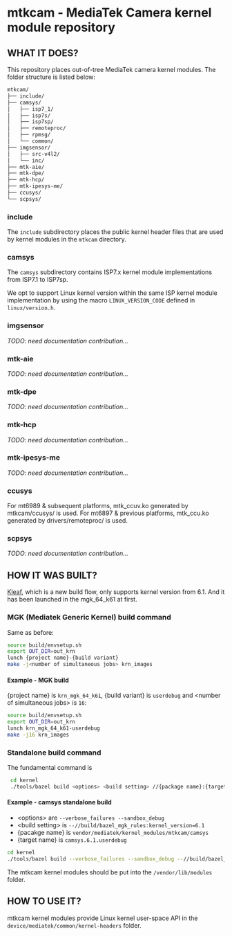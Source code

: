 # mtkcam - MediaTek Camera kernel module repository

## WHAT IT DOES?

This repository places out-of-tree MediaTek camera kernel modules.
The folder structure is listed below:

```bash
mtkcam/
├── include/
├── camsys/
│   ├── isp7_1/
│   ├── isp7s/
│   ├── isp7sp/
│   ├── remoteproc/
│   ├── rpmsg/
│   └── common/
├── imgsensor/
│   ├── src-v4l2/
│   └── inc/
├── mtk-aie/
├── mtk-dpe/
├── mtk-hcp/
├── mtk-ipesys-me/
├── ccusys/
└── scpsys/
```

### include

The `include` subdirectory places the public kernel header files that
are used by kernel modules in the `mtkcam` directory.

### camsys

The `camsys` subdirectory contains ISP7.x kernel module implementations
from ISP7.1 to ISP7sp.

We opt to support Linux kernel version within the same ISP kernel module
 implementation by using the macro
`LINUX_VERSION_CODE` defined in `linux/version.h`.

### imgsensor
_TODO: need documentation contribution..._

### mtk-aie
_TODO: need documentation contribution..._

### mtk-dpe
_TODO: need documentation contribution..._

### mtk-hcp
_TODO: need documentation contribution..._

### mtk-ipesys-me
_TODO: need documentation contribution..._

### ccusys
For mt6989 & subsequent platforms, mtk_ccuv.ko generated by mtkcam/ccusys/ is used.
For mt6897 & previous platforms, mtk_ccu.ko generated by drivers/remoteproc/ is used.

### scpsys
_TODO: need documentation contribution..._

## HOW IT WAS BUILT?

[Kleaf](https://android.googlesource.com/kernel/build/+/refs/heads/master/kleaf/README.md), which is a new build flow, only supports kernel version from 6.1.
And it has been launched in the mgk_64_k61 at first.

### MGK (Mediatek Generic Kernel) build command

Same as before:

```bash
source build/envsetup.sh
export OUT_DIR=out_krn
lunch {project name}-{build variant}
make -j<number of simultaneous jobs> krn_images
```

#### Example - MGK build

{project name} is `krn_mgk_64_k61`, {build variant} is `userdebug` and
\<number of simultaneous jobs\> is `16`:

```bash
source build/envsetup.sh
export OUT_DIR=out_krn
lunch krn_mgk_64_k61-userdebug
make -j16 krn_images
```

### Standalone build command

The fundamental command is

```bash
 cd kernel
 ./tools/bazel build <options> <build setting> //{package name}:{target name}
```

#### Example - camsys standalone build

- \<options\> are `--verbose_failures --sandbox_debug`
- \<build setting\> is `--//build/bazel_mgk_rules:kernel_version=6.1`
- {pacakge name} is `vendor/mediatek/kernel_modules/mtkcam/camsys`
- {target name} is `camsys.6.1.userdebug`

```bash
cd kernel
./tools/bazel build --verbose_failures --sandbox_debug --//build/bazel_mgk_rules:kernel_version=6.1 //vendor/mediatek/kernel_modules/mtkcam/camsys:camsys.6.1.userdebug
```

The mtkcam kernel modules should be put into the `/vendor/lib/modules` folder.

## HOW TO USE IT?

mtkcam kernel modules provide Linux kernel user-space API in the
`device/mediatek/common/kernel-headers` folder.

